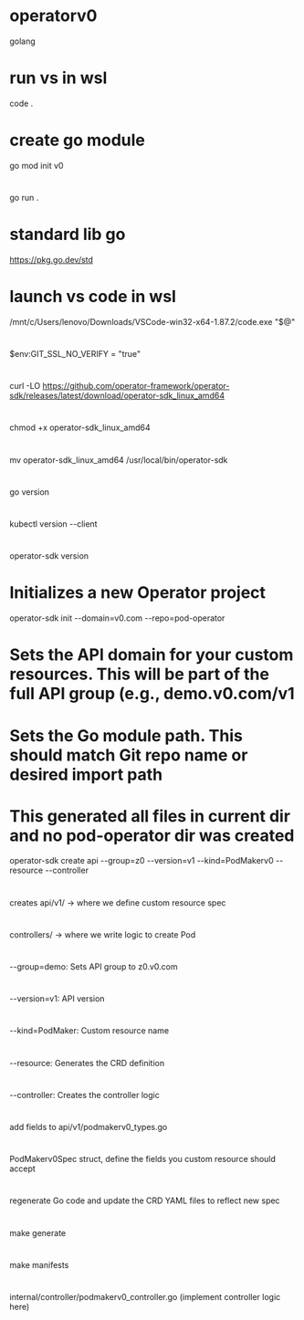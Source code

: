 # operatorv0
golang

# run vs in wsl
code .

# create go module
go mod init v0
#
go run .

# standard lib go
https://pkg.go.dev/std

# launch vs code in wsl
/mnt/c/Users/lenovo/Downloads/VSCode-win32-x64-1.87.2/code.exe "$@"

# 
$env:GIT_SSL_NO_VERIFY = "true"
#
curl -LO https://github.com/operator-framework/operator-sdk/releases/latest/download/operator-sdk_linux_amd64
#
chmod +x operator-sdk_linux_amd64
#
mv operator-sdk_linux_amd64 /usr/local/bin/operator-sdk
#
go version
#
kubectl version --client
#
operator-sdk version
# Initializes a new Operator project
operator-sdk init --domain=v0.com --repo=pod-operator
# Sets the API domain for your custom resources. This will be part of the full API group (e.g., demo.v0.com/v1
# Sets the Go module path. This should match Git repo name or desired import path
# This generated all files in current dir and no pod-operator dir was created
operator-sdk create api --group=z0 --version=v1 --kind=PodMakerv0 --resource --controller
#
creates api/v1/ → where we define custom resource spec
#
controllers/ → where we write logic to create Pod
#
--group=demo: Sets API group to z0.v0.com
#
--version=v1: API version
#
--kind=PodMaker: Custom resource name
#
--resource: Generates the CRD definition
#
--controller: Creates the controller logic
#
add fields to api/v1/podmakerv0_types.go
#
PodMakerv0Spec struct, define the fields you custom resource should accept
#
regenerate Go code and update the CRD YAML files to reflect new spec
#
make generate
#
make manifests
#
internal/controller/podmakerv0_controller.go (implement controller logic here)

